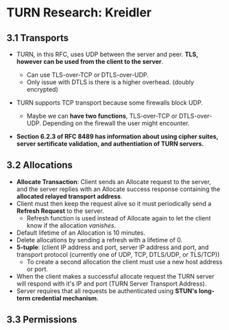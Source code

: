 # TURN Research: Kreidler

## 3.1 Transports

- TURN, in this RFC, uses UDP between the server and peer. **TLS, however can be used from the client to the server**.
  - Can use TLS-over-TCP or DTLS-over-UDP.
  - Only issue with DTLS is there is a higher overhead. (doubly encrypted)

- TURN supports TCP transport because some firewalls block UDP.
  - Maybe we can **have two functions**, TLS-over-TCP or DTLS-over-UDP. Depending on the firewall the user might encounter.
- **Section 6.2.3 of RFC 8489 has information about using cipher suites, server sertificate validation, and authentiation of TURN servers.**

## 3.2 Allocations

- **Allocate Transaction**: Client sends an Allocate request to the server, and the server replies with an Allocate success response containing the **allocated relayed transport address**.
- Client must then keep the request alive so it must periodically send a **Refresh Request** to the server.
  - Refresh function is used instead of Allocate again to let the client know if the allocation *vanishes*.
- Default lifetime of an Allocation is 10 minutes.
- Delete allocations by sending a refresh with a lifetime of 0.
- **5-tuple**: (client IP address and port, server IP address and port, and transport protocol (currently one of UDP, TCP, DTLS/UDP, or TLS/TCP))
  - To create a second allocation the client must use a new host address or port.
- When the client makes a successful allocate request the TURN server will respond with it's IP and port (TURN Server Transport Address).
- Server requires that all requests be authenticated using **STUN's long-term credential mechanism**.

## 3.3 Permissions

